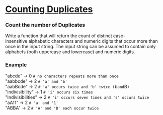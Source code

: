 # [Counting Duplicates](https://www.codewars.com/kata/54bf1c2cd5b56cc47f0007a1)

### Count the number of Duplicates

Write a function that will return the count of distinct case-insensitive alphabetic characters and numeric digits that occur more than once in the input string. The input string can be assumed to contain only alphabets (both uppercase and lowercase) and numeric digits.

### Example

"abcde" -> 0 `# no characters repeats more than once`\
"aabbcde" -> 2 `# 'a' and 'b'`\
"aabBcde" -> 2 `# 'a' occurs twice and 'b' twice (`b`and`B`)`\
"indivisibility" -> 1 `# 'i' occurs six times`\
"Indivisibilities" -> 2 `# 'i' occurs seven times and 's' occurs twice`\
"aA11" -> 2 `# 'a' and '1'`\
"ABBA" -> 2 `# 'A' and 'B' each occur twice`

